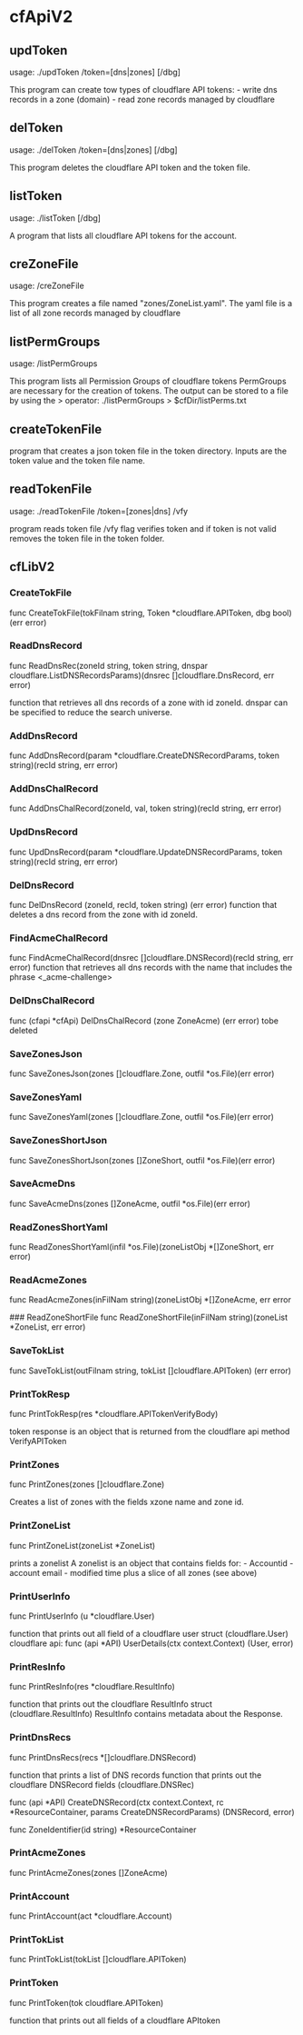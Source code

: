 # cfApiV2

## updToken

usage: ./updToken /token=[dns|zones] [/dbg]

This program can create tow types of cloudflare API tokens:
	- write dns records in a zone (domain)
	- read zone records managed by cloudflare

## delToken

usage: ./delToken /token=[dns|zones] [/dbg]

This program deletes the cloudflare API token and the token file.

## listToken

usage: ./listToken [/dbg]

A program that lists all cloudflare API tokens for the account.

## creZoneFile

usage: /creZoneFile

This program creates a file named "zones/ZoneList.yaml".
The yaml file is a list of all zone records managed by cloudflare

## listPermGroups

usage: /listPermGroups

This program lists all Permission Groups of cloudflare tokens
PermGroups are necessary for the creation of tokens.
The output can be stored to a file by using the > operator:
./listPermGroups > $cfDir/listPerms.txt

## createTokenFile

program that creates a json token file in the token directory.
Inputs are the token value and the token file name.

## readTokenFile

usage: ./readTokenFile /token=[zones|dns] /vfy

program reads token file
/vfy flag verifies token and if token is not valid removes the token file in the token folder.


## cfLibV2

### CreateTokFile
func CreateTokFile(tokFilnam string, Token *cloudflare.APIToken, dbg bool) (err error)

### ReadDnsRecord
func ReadDnsRec(zoneId string, token string, dnspar cloudflare.ListDNSRecordsParams)(dnsrec []cloudflare.DnsRecord, err error)

function that retrieves all dns records of a zone with id zoneId.
dnspar can be specified to reduce the search universe.

### AddDnsRecord
func AddDnsRecord(param *cloudflare.CreateDNSRecordParams, token string)(recId string, err error)

### AddDnsChalRecord
func AddDnsChalRecord(zoneId, val, token string)(recId string, err error)

### UpdDnsRecord
func UpdDnsRecord(param *cloudflare.UpdateDNSRecordParams, token string)(recId string, err error)

### DelDnsRecord
func DelDnsRecord (zoneId, recId, token string) (err error)
function that deletes a dns record from the zone with id zoneId.

### FindAcmeChalRecord
func FindAcmeChalRecord(dnsrec []cloudflare.DNSRecord)(recId string, err error)
function that retrieves all dns records with the name that includes the phrase <_acme-challenge>

### DelDnsChalRecord
func (cfapi *cfApi) DelDnsChalRecord (zone ZoneAcme) (err error)
tobe deleted

### SaveZonesJson
func SaveZonesJson(zones []cloudflare.Zone, outfil *os.File)(err error)

### SaveZonesYaml
func SaveZonesYaml(zones []cloudflare.Zone, outfil *os.File)(err error)

### SaveZonesShortJson
func SaveZonesShortJson(zones []ZoneShort, outfil *os.File)(err error)

### SaveAcmeDns
func SaveAcmeDns(zones []ZoneAcme, outfil *os.File)(err error)

### ReadZonesShortYaml
func ReadZonesShortYaml(infil *os.File)(zoneListObj *[]ZoneShort, err error)

### ReadAcmeZones
func ReadAcmeZones(inFilNam string)(zoneListObj *[]ZoneAcme, err error

### ReadZoneShortFile
func ReadZoneShortFile(inFilNam string)(zoneList *ZoneList, err error)

### SaveTokList
func SaveTokList(outFilnam string, tokList []cloudflare.APIToken) (err error)

### PrintTokResp
func PrintTokResp(res *cloudflare.APITokenVerifyBody)

token response is an object that is returned from the cloudflare api method VerifyAPIToken

### PrintZones
func PrintZones(zones []cloudflare.Zone)

Creates a list of zones with the fields xzone name and zone id.

### PrintZoneList
func PrintZoneList(zoneList *ZoneList)

prints a zonelist 
A zonelist is an object that contains fields for:
	- Accountid
	- account email
	- modified time
plus a slice of all zones (see above)

### PrintUserInfo
func PrintUserInfo (u *cloudflare.User)

function that prints out all field of a cloudflare user struct (cloudflare.User)
cloudflare api: func (api *API) UserDetails(ctx context.Context) (User, error)

### PrintResInfo
func PrintResInfo(res *cloudflare.ResultInfo)

function that prints out the cloudflare ResultInfo struct (cloudflare.ResultInfo)
ResultInfo contains metadata about the Response.

### PrintDnsRecs
func PrintDnsRecs(recs *[]cloudflare.DNSRecord)

function that prints a list of DNS records
function that prints out the cloudflare DNSRecord fields (cloudflare.DNSRec)

func (api *API) CreateDNSRecord(ctx context.Context, rc *ResourceContainer, params CreateDNSRecordParams) (DNSRecord, error)


func ZoneIdentifier(id string) *ResourceContainer

### PrintAcmeZones
func PrintAcmeZones(zones []ZoneAcme)

### PrintAccount
func PrintAccount(act *cloudflare.Account)

### PrintTokList
func PrintTokList(tokList []cloudflare.APIToken)

### PrintToken
func PrintToken(tok cloudflare.APIToken)

function that prints out all fields of a cloudflare APItoken
